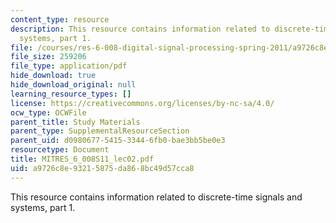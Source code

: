```yaml
---
content_type: resource
description: This resource contains information related to discrete-time signals and
  systems, part 1.
file: /courses/res-6-008-digital-signal-processing-spring-2011/a9726c8e93215875da868bc49d57cca8_MITRES_6_008S11_lec02.pdf
file_size: 259206
file_type: application/pdf
hide_download: true
hide_download_original: null
learning_resource_types: []
license: https://creativecommons.org/licenses/by-nc-sa/4.0/
ocw_type: OCWFile
parent_title: Study Materials
parent_type: SupplementalResourceSection
parent_uid: d0980677-5415-3344-6fb0-bae3bb5be0e3
resourcetype: Document
title: MITRES_6_008S11_lec02.pdf
uid: a9726c8e-9321-5875-da86-8bc49d57cca8
---
```

This resource contains information related to discrete-time signals and systems, part 1.